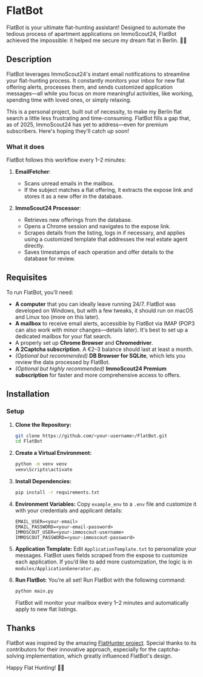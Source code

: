 # FlatBot

FlatBot is your ultimate flat-hunting assistant! Designed to automate the tedious process of apartment applications on ImmoScout24, FlatBot achieved the impossible: it helped me secure my dream flat in Berlin. 🏡✨

## Description

FlatBot leverages ImmoScout24's instant email notifications to streamline your flat-hunting process. It constantly monitors your inbox for new flat offering alerts, processes them, and sends customized application messages—all while you focus on more meaningful activities, like working, spending time with loved ones, or simply relaxing.

This is a personal project, built out of necessity, to make my Berlin flat search a little less frustrating and time-consuming. FlatBot fills a gap that, as of 2025, ImmoScout24 has yet to address—even for premium subscribers. Here's hoping they'll catch up soon!

### What it does

FlatBot follows this workflow every 1–2 minutes:

1. **EmailFetcher**:  
   - Scans unread emails in the mailbox.  
   - If the subject matches a flat offering, it extracts the expose link and stores it as a new offer in the database.  

2. **ImmoScout24 Processor**:  
   - Retrieves new offerings from the database.  
   - Opens a Chrome session and navigates to the expose link.  
   - Scrapes details from the listing, logs in if necessary, and applies using a customized template that addresses the real estate agent directly.  
   - Saves timestamps of each operation and offer details to the database for review.  

## Requisites

To run FlatBot, you’ll need:  
- **A computer** that you can ideally leave running 24/7. FlatBot was developed on Windows, but with a few tweaks, it should run on macOS and Linux too (more on this later).  
- **A mailbox** to receive email alerts, accessible by FlatBot via IMAP (POP3 can also work with minor changes—details later). It's best to set up a dedicated mailbox for your flat search.  
- A properly set up **Chrome Browser** and **Chromedriver**.  
- **A 2Captcha subscription**. A €2–3 balance should last at least a month.  
- *(Optional but recommended)* **DB Browser for SQLite**, which lets you review the data processed by FlatBot.  
- *(Optional but highly recommended)* **ImmoScout24 Premium subscription** for faster and more comprehensive access to offers.  

## Installation

### Setup

1. **Clone the Repository:**
   ```bash
   git clone https://github.com/<your-username>/FlatBot.git
   cd FlatBot
   ```

2. **Create a Virtual Environment:**
   ```bash
   python -m venv venv
   venv\Scripts\activate
   ```

3. **Install Dependencies:**
   ```bash
   pip install -r requirements.txt
   ```

4. **Environment Variables:**
   Copy `example_env` to a `.env` file and customize it with your credentials and applicant details:
   ```env
   EMAIL_USER=<your-email>
   EMAIL_PASSWORD=<your-email-password>
   IMMOSCOUT_USER=<your-immoscout-username>
   IMMOSCOUT_PASSWORD=<your-immoscout-password>
   ```

5. **Application Template:**
   Edit `ApplicationTemplate.txt` to personalize your messages. FlatBot uses fields scraped from the expose to customize each application. If you’d like to add more customization, the logic is in `modules/ApplicationGenerator.py`.

6. **Run FlatBot:**
   You’re all set! Run FlatBot with the following command:
   ```bash
   python main.py
   ```
   FlatBot will monitor your mailbox every 1–2 minutes and automatically apply to new flat listings.

## Thanks

FlatBot was inspired by the amazing [FlatHunter project](https://github.com/flathunters/flathunter). Special thanks to its contributors for their innovative approach, especially for the captcha-solving implementation, which greatly influenced FlatBot's design.  


Happy Flat Hunting! 🏡✨
